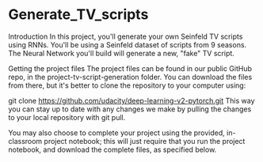 # Generate_TV_scripts

Introduction
In this project, you'll generate your own Seinfeld TV scripts using RNNs. You'll be using a Seinfeld dataset of scripts from 9 seasons. The Neural Network you'll build will generate a new, "fake" TV script.

Getting the project files
The project files can be found in our public GitHub repo, in the project-tv-script-generation folder. You can download the files from there, but it's better to clone the repository to your computer using:

git clone https://github.com/udacity/deep-learning-v2-pytorch.git
This way you can stay up to date with any changes we make by pulling the changes to your local repository with git pull.

You may also choose to complete your project using the provided, in-classroom project notebook; this will just require that you run the project notebook, and download the complete files, as specified below.
